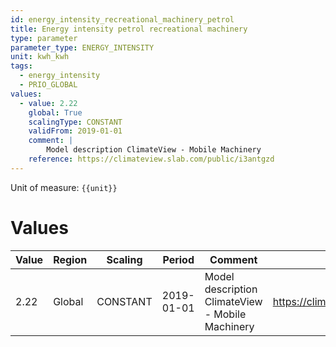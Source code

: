```yaml
---
id: energy_intensity_recreational_machinery_petrol
title: Energy intensity petrol recreational machinery
type: parameter
parameter_type: ENERGY_INTENSITY
unit: kwh_kwh
tags:
  - energy_intensity
  - PRIO_GLOBAL
values:
  - value: 2.22
    global: True
    scalingType: CONSTANT
    validFrom: 2019-01-01
    comment: |
        Model description ClimateView - Mobile Machinery
    reference: https://climateview.slab.com/public/i3antgzd
---
```



Unit of measure: `{{unit}}`


# Values


| Value | Region | Scaling | Period | Comment | Reference |
|-------|--------|---------|--------|---------|-----------|
| 2.22 | Global | CONSTANT | 2019-01-01 | Model description ClimateView - Mobile Machinery | https://climateview.slab.com/public/i3antgzd |


